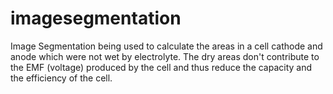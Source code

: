 # imagesegmentation
Image Segmentation being used to calculate the areas in a cell cathode and anode which were not wet by electrolyte. The dry areas don't contribute to the EMF (voltage) produced by the cell and thus reduce the capacity and the efficiency of the cell. 
